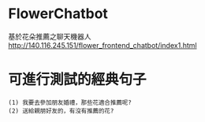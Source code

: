 # FlowerChatbot
基於花朵推薦之聊天機器人 </br>
http://140.116.245.151/flower_frontend_chatbot/index1.html

# 可進行測試的經典句子
```
(1) 我要去參加朋友婚禮，那些花適合推薦呢?
(2) 送給親朋好友的，有沒有推薦的花?
```
